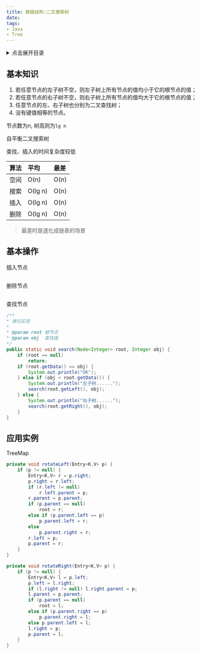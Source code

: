 ```yaml
---
title: 数据结构:二叉搜索树
date: 
tags:
- Java
- Tree
---
```

<details>
<summary>点击展开目录</summary>
<!-- TOC -->

- [基本知识](#基本知识)
- [基本操作](#基本操作)
- [应用实例](#应用实例)

<!-- /TOC -->
</details>

## 基本知识

1. 若任意节点的左子树不空，则左子树上所有节点的值均小于它的根节点的值；
2. 若任意节点的右子树不空，则右子树上所有节点的值均大于它的根节点的值；
3. 任意节点的左、右子树也分别为二叉查找树；
4. 没有键值相等的节点。

节点数为n, 树高则为`lg n`

自平衡二叉搜索树


查找、插入的时间复杂度较低

| 算法 | 平均    | 最差 |
| :--- | :------ | :--- |
| 空间 | O(n)    | O(n) |
| 搜索 | O(lg n) | O(n) |
| 插入 | O(lg n) | O(n) |
| 删除 | O(lg n) | O(n) |

> 最差时是退化成链表的场景

## 基本操作

插入节点

```Java

```

删除节点

```Java

```


查找节点

```Java
/**
* 递归实现
*
* @param root 根节点
* @param obj  查找值
*/
public static void search(Node<Integer> root, Integer obj) {
    if (root == null)
        return;
    if (root.getData() == obj) {
        System.out.println("OK");
    } else if (obj < root.getData()) {
        System.out.println("左子树......");
        search(root.getLeft(), obj);
    } else {
        System.out.println("右子树......");
        search(root.getRight(), obj);
    }
}
```

## 应用实例

TreeMap

```Java
private void rotateLeft(Entry<K,V> p) {
    if (p != null) {
        Entry<K,V> r = p.right;
        p.right = r.left;
        if (r.left != null)
            r.left.parent = p;
        r.parent = p.parent;
        if (p.parent == null)
            root = r;
        else if (p.parent.left == p)
            p.parent.left = r;
        else
            p.parent.right = r;
        r.left = p;
        p.parent = r;
    }
}
```
```Java
private void rotateRight(Entry<K,V> p) {
    if (p != null) {
        Entry<K,V> l = p.left;
        p.left = l.right;
        if (l.right != null) l.right.parent = p;
        l.parent = p.parent;
        if (p.parent == null)
            root = l;
        else if (p.parent.right == p)
            p.parent.right = l;
        else p.parent.left = l;
        l.right = p;
        p.parent = l;
    }
}
```


